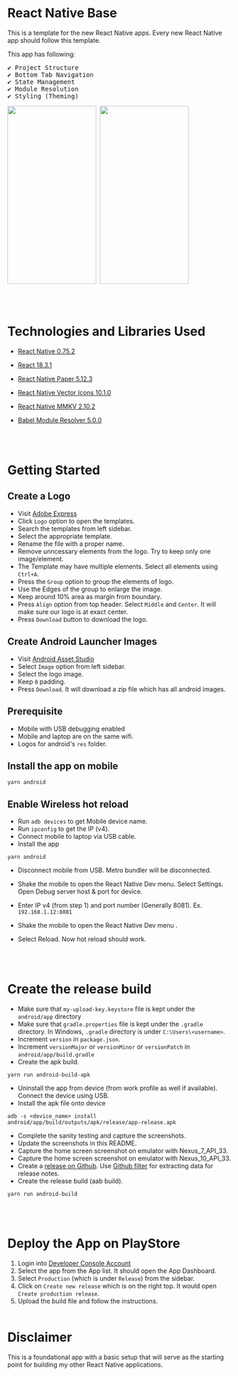 # React Native Base

This is a template for the new React Native apps. Every new React Native app should follow this template.

This app has following:
<pre>
✔️ Project Structure
✔️ Bottom Tab Navigation
✔️ State Management
✔️ Module Resolution
✔️ Styling (Theming)
</pre>


<p>
  <pre><img src="https://github.com/user-attachments/assets/c1a01c32-f193-46e9-a2fb-57c45f560172" width="200" height="400" alt=""/> <img src="https://github.com/user-attachments/assets/8bfb498a-2ed3-446e-883f-d5c393e5b73b" width="200" height="400" alt=""/></pre>
</p>


<br/><br/>

# Technologies and Libraries Used

- [React Native 0.75.2](https://reactnative.dev/)
- [React 18.3.1](https://reactjs.org/)
- [React Native Paper 5.12.3](https://callstack.github.io/react-native-paper/)
- [React Native Vector Icons 10.1.0](https://www.npmjs.com/package/react-native-vector-icons)
- [React Native MMKV 2.10.2](https://github.com/mrousavy/react-native-mmkv)
- [Babel Module Resolver 5.0.0](https://www.npmjs.com/package/babel-plugin-module-resolver)

  <br/><br/>

# Getting Started

## Create a Logo
- Visit [Adobe Express](https://new.express.adobe.com/)
- Click `Logo` option to open the templates.
- Search the templates from left sidebar.
- Select the appropriate template.
- Rename the file with a proper name.
- Remove unncessary elements from the logo. Try to keep only one image/element.
- The Template may have multiple elements. Select all elements using `Ctrl+A`.
- Press the `Group` option to group the elements of logo.
- Use the Edges of the group to enlarge the image.
- Keep around 10% area as margin from boundary.
- Press `Align` option from top header. Select `Middle` and `Center`. It will make sure our logo is at exact center.
- Press `Download` button to download the logo.

## Create Android Launcher Images
- Visit [Android Asset Studio](https://romannurik.github.io/AndroidAssetStudio/icons-launcher.html)
- Select `Image` option from left sidebar.
- Select the logo image.
- Keep `0` padding.
- Press `Download`. It will download a zip file which has all android images.


## Prerequisite

- Mobile with USB debugging enabled
- Mobile and laptop are on the same wifi.
- Logos for android's `res` folder.

## Install the app on mobile

```
yarn android
```

## Enable Wireless hot reload

- Run `adb devices` to get Mobile device name.
- Run `ipconfig` to get the IP (v4).
- Connect mobile to laptop via USB cable.
- Install the app

```
yarn android
```

- Disconnect mobile from USB. Metro bundler will be disconnected.
- Shake the mobile to open the React Native Dev menu. Select Settings. Open Debug server host & port for device.
- Enter IP v4 (from step 1) and port number (Generally 8081). Ex. `192.168.1.12:8081`
- Shake the mobile to open the React Native Dev menu .
- Select Reload. Now hot reload should work.

  <br/><br/>

# Create the release build

- Make sure that `my-upload-key.keystore` file is kept under the `android/app` directory
- Make sure that `gradle.properties` file is kept under the `.gradle` directory. In Windows, `.gradle` directory is under `C:\Users\<username>`.
- Increment `version` in `package.json`.
- Increment `versionMajor` or `versionMinor` or `versionPatch` in `android/app/build.gradle`
- Create the apk build.

```
yarn run android-build-apk
```

- Uninstall the app from device (from work profile as well if available). Connect the device using USB.
- Install the apk file onto device

```
adb -s <device_name> install android/app/build/outputs/apk/release/app-release.apk
```

- Complete the sanity testing and capture the screenshots.
- Update the screenshots in this README.
- Capture the home screen screenshot on emulator with Nexus_7_API_33.
- Capture the home screen screenshot on emulator with Nexus_10_API_33.
- Create a [release on Github](https://github.com/night-fury-rider/react-native-base/releases). Use [Github filter](https://github.com/night-fury-rider/react-native-base/compare/v0.0.1...main) for extracting data for release notes.
- Create the release build (aab build).

```
yarn run android-build
```

<br/><br/>

# Deploy the App on PlayStore

1. Login into [Developer Console Account](https://play.google.com/console/developers)
2. Select the app from the App list. It should open the App Dashboard.
3. Select `Production` (which is under `Release`) from the sidebar.
4. Click on `Create new release` which is on the right top. It would open `Create production release`.
5. Upload the build file and follow the instructions.
   <br/><br/>

# Disclaimer

This is a foundational app with a basic setup that will serve as the starting point for building my other React Native applications.
